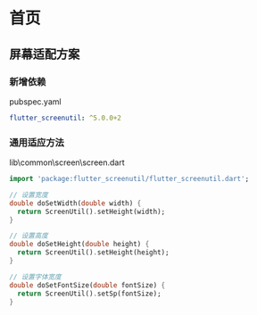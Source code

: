 # 首页

## 屏幕适配方案

### 新增依赖

pubspec.yaml

```yaml
flutter_screenutil: ^5.0.0+2
```

### 通用适应方法

lib\common\screen\screen.dart

```dart
import 'package:flutter_screenutil/flutter_screenutil.dart';

// 设置宽度
double doSetWidth(double width) {
  return ScreenUtil().setHeight(width);
}

// 设置高度
double doSetHeight(double height) {
  return ScreenUtil().setHeight(height);
}

// 设置字体宽度
double doSetFontSize(double fontSize) {
  return ScreenUtil().setSp(fontSize);
}

```